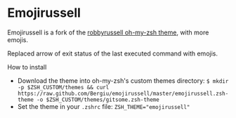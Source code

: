 # Emojirussell
Emojirussell is a fork of the [robbyrussell oh-my-zsh theme](https://github.com/ohmyzsh/ohmyzsh/blob/master/themes/robbyrussell.zsh-theme), with more emojis.

Replaced arrow of exit status of the last executed command with emojis.

How to install

- Download the theme into oh-my-zsh's custom themes directory: `$ mkdir -p $ZSH_CUSTOM/themes && curl https://raw.github.com/Bergiu/emojirussell/master/emojirussell.zsh-theme -o $ZSH_CUSTOM/themes/gitsome.zsh-theme`
- Set the theme in your `.zshrc` file: `ZSH_THEME="emojirussell"`

